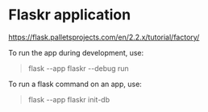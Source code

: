 # Flaskr application
https://flask.palletsprojects.com/en/2.2.x/tutorial/factory/

To run the app during development, use:
> flask --app flaskr --debug run

To run a flask command on an app, use:
> flask --app flaskr init-db

